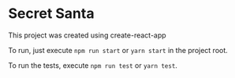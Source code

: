 # Secret Santa
This project was created using create-react-app

To run, just execute `npm run start` or `yarn start` in the project root.

To run the tests, execute `npm run test` or `yarn test`.
